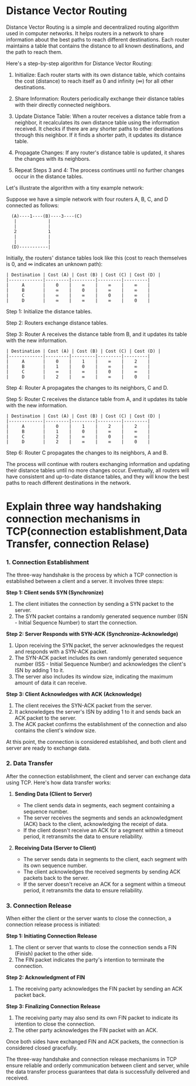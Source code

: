 # Distance Vector Routing

Distance Vector Routing is a simple and decentralized routing algorithm used in computer networks. It helps routers in a network to share information about the best paths to reach different destinations. Each router maintains a table that contains the distance to all known destinations, and the path to reach them.

Here's a step-by-step algorithm for Distance Vector Routing:

1. Initialize: Each router starts with its own distance table, which contains the cost (distance) to reach itself as 0 and infinity (∞) for all other destinations.

2. Share Information: Routers periodically exchange their distance tables with their directly connected neighbors.

3. Update Distance Table: When a router receives a distance table from a neighbor, it recalculates its own distance table using the information received. It checks if there are any shorter paths to other destinations through this neighbor. If it finds a shorter path, it updates its distance table.

4. Propagate Changes: If any router's distance table is updated, it shares the changes with its neighbors.

5. Repeat Steps 3 and 4: The process continues until no further changes occur in the distance tables.

Let's illustrate the algorithm with a tiny example network:

Suppose we have a simple network with four routers A, B, C, and D connected as follows:

```
  (A)----1----(B)----3----(C)
   |            |
   |            |
   2            1
   |            |
   |            |
  (D)-----------|
```

Initially, the routers' distance tables look like this (cost to reach themselves is 0, and ∞ indicates an unknown path):

```
| Destination | Cost (A) | Cost (B) | Cost (C) | Cost (D) |
|-------------|---------|---------|---------|---------|
|     A       |    0    |    ∞    |    ∞    |    ∞    |
|     B       |    ∞    |    0    |    ∞    |    ∞    |
|     C       |    ∞    |    ∞    |    0    |    ∞    |
|     D       |    ∞    |    ∞    |    ∞    |    0    |
```

Step 1: Initialize the distance tables.

Step 2: Routers exchange distance tables.

Step 3: Router A receives the distance table from B, and it updates its table with the new information.

```
| Destination | Cost (A) | Cost (B) | Cost (C) | Cost (D) |
|-------------|---------|---------|---------|---------|
|     A       |    0    |    1    |    ∞    |    2    |
|     B       |    1    |    0    |    ∞    |    ∞    |
|     C       |    ∞    |    ∞    |    0    |    ∞    |
|     D       |    2    |    ∞    |    ∞    |    0    |
```

Step 4: Router A propagates the changes to its neighbors, C and D.

Step 5: Router C receives the distance table from A, and it updates its table with the new information.

```
| Destination | Cost (A) | Cost (B) | Cost (C) | Cost (D) |
|-------------|---------|---------|---------|---------|
|     A       |    0    |    1    |    2    |    2    |
|     B       |    1    |    0    |    ∞    |    ∞    |
|     C       |    2    |    ∞    |    0    |    ∞    |
|     D       |    2    |    ∞    |    ∞    |    0    |
```

Step 6: Router C propagates the changes to its neighbors, A and B.

The process will continue with routers exchanging information and updating their distance tables until no more changes occur. Eventually, all routers will have consistent and up-to-date distance tables, and they will know the best paths to reach different destinations in the network.


# Explain three way handshaking connection mechanisms in TCP(connection establishment,Data Transfer, connection Relase)

### 1. Connection Establishment

The three-way handshake is the process by which a TCP connection is established between a client and a server. It involves three steps:

**Step 1: Client sends SYN (Synchronize)**
1. The client initiates the connection by sending a SYN packet to the server.
2. The SYN packet contains a randomly generated sequence number (ISN - Initial Sequence Number) to start the connection.

**Step 2: Server Responds with SYN-ACK (Synchronize-Acknowledge)**
1. Upon receiving the SYN packet, the server acknowledges the request and responds with a SYN-ACK packet.
2. The SYN-ACK packet includes its own randomly generated sequence number (ISS - Initial Sequence Number) and acknowledges the client's ISN by adding 1 to it.
3. The server also includes its window size, indicating the maximum amount of data it can receive.

**Step 3: Client Acknowledges with ACK (Acknowledge)**
1. The client receives the SYN-ACK packet from the server.
2. It acknowledges the server's ISN by adding 1 to it and sends back an ACK packet to the server.
3. The ACK packet confirms the establishment of the connection and also contains the client's window size.

At this point, the connection is considered established, and both client and server are ready to exchange data.

### 2. Data Transfer

After the connection establishment, the client and server can exchange data using TCP. Here's how data transfer works:

1. **Sending Data (Client to Server)**
   - The client sends data in segments, each segment containing a sequence number.
   - The server receives the segments and sends an acknowledgment (ACK) back to the client, acknowledging the receipt of data.
   - If the client doesn't receive an ACK for a segment within a timeout period, it retransmits the data to ensure reliability.

2. **Receiving Data (Server to Client)**
   - The server sends data in segments to the client, each segment with its own sequence number.
   - The client acknowledges the received segments by sending ACK packets back to the server.
   - If the server doesn't receive an ACK for a segment within a timeout period, it retransmits the data to ensure reliability.

### 3. Connection Release

When either the client or the server wants to close the connection, a connection release process is initiated:

**Step 1: Initiating Connection Release**
1. The client or server that wants to close the connection sends a FIN (Finish) packet to the other side.
2. The FIN packet indicates the party's intention to terminate the connection.

**Step 2: Acknowledgment of FIN**
1. The receiving party acknowledges the FIN packet by sending an ACK packet back.

**Step 3: Finalizing Connection Release**
1. The receiving party may also send its own FIN packet to indicate its intention to close the connection.
2. The other party acknowledges the FIN packet with an ACK.

Once both sides have exchanged FIN and ACK packets, the connection is considered closed gracefully.

The three-way handshake and connection release mechanisms in TCP ensure reliable and orderly communication between client and server, while the data transfer process guarantees that data is successfully delivered and received.
